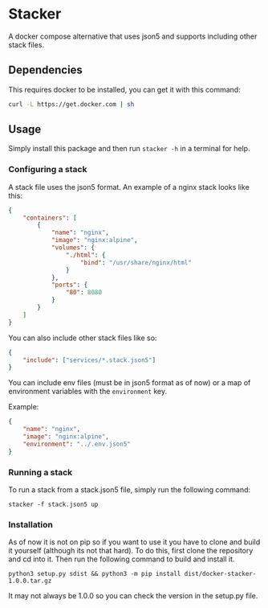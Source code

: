 # Stacker

A docker compose alternative that uses json5 and supports including other stack files.

## Dependencies

This requires docker to be installed, you can get it with this command:

```bash
curl -L https://get.docker.com | sh
```

## Usage

Simply install this package and then run `stacker -h` in a terminal for help.

### Configuring a stack

A stack file uses the json5 format. An example of a nginx stack looks like this:

```json
{
    "containers": [
        {
            "name": "nginx",
            "image": "nginx:alpine",
            "volumes": {
                "./html": {
                    "bind": "/usr/share/nginx/html"
                }
            },
            "ports": {
                "80": 8080
            }
        }
    ]
}
```

You can also include other stack files like so:

```json
{
    "include": ["services/*.stack.json5"]
}
```

You can include env files (must be in json5 format as of now) or a map of environment variables with the `environment` key.

Example:

```json
{
    "name": "nginx",
    "image": "nginx:alpine",
    "environment": "../.env.json5"
}
```

### Running a stack

To run a stack from a stack.json5 file, simply run the following command:

`stacker -f stack.json5 up`


### Installation
As of now it is not on pip so if you want to use it you have to clone and build it yourself (although its not that hard). To do this, first clone the repository and cd into it. Then run the following command to build and install it.

```
python3 setup.py sdist && python3 -m pip install dist/docker-stacker-1.0.0.tar.gz
```

It may not always be 1.0.0 so you can check the version in the setup.py file.